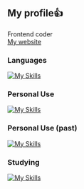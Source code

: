 ## My profile👍

Frontend coder  
[My website](https://www.suzunatsu.com/?utm_source=gh)

### Languages
[![My Skills](https://skillicons.dev/icons?i=html,css,jquery,js)](https://skillicons.dev)

### Personal Use
[![My Skills](https://skillicons.dev/icons?i=astro,tailwind,md,cloudflare)](https://skillicons.dev)

### Personal Use (past)
[![My Skills](https://skillicons.dev/icons?i=wordpress,nuxtjs,netlify)](https://skillicons.dev)

### Studying
[![My Skills](https://skillicons.dev/icons?i=ts,react,nextjs,php)](https://skillicons.dev)
